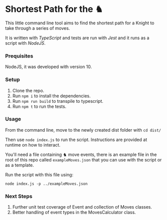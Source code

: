 # Shortest Path for the ♞

This little command line tool aims to find the shortest path for a Knight to take through a series of moves.

It is written with *TypeScript* and tests are run with *Jest* and it runs as a script with *NodeJS*.

### Prequisites
NodeJS, it was developed with version 10.

### Setup

1. Clone the repo.
2. Run `npm i` to install the dependencies.
3. Run `npm run build` to transpile to typescript.
4. Run `npm t` to run the tests.

### Usage
From the command line, move to the newly created dist folder with ```cd dist/```

Then use ```node index.js``` to run the script. Instructions are provided at runtime on how to interact.

You'll need a file containing ♞ move events, there is an example file in the root of this repo called `exampleMoves.json` that you can use with the script or as a template.

Run the script with this file using:
```
node index.js -p ../exampleMoves.json
```

### Next Steps
1. Further unit test coverage of Event and collection of Moves classes.
2. Better handling of event types in the MovesCalculator class.
